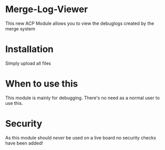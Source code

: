 Merge-Log-Viewer
================

This new ACP Module allows you to view the debuglogs created by the merge system

Installation
============
Simply upload all files

When to use this
================
This module is mainly for debugging. There's no need as a normal user to use this.

Security
========
As this module should *never* be used on a live board no security checks have been added!
